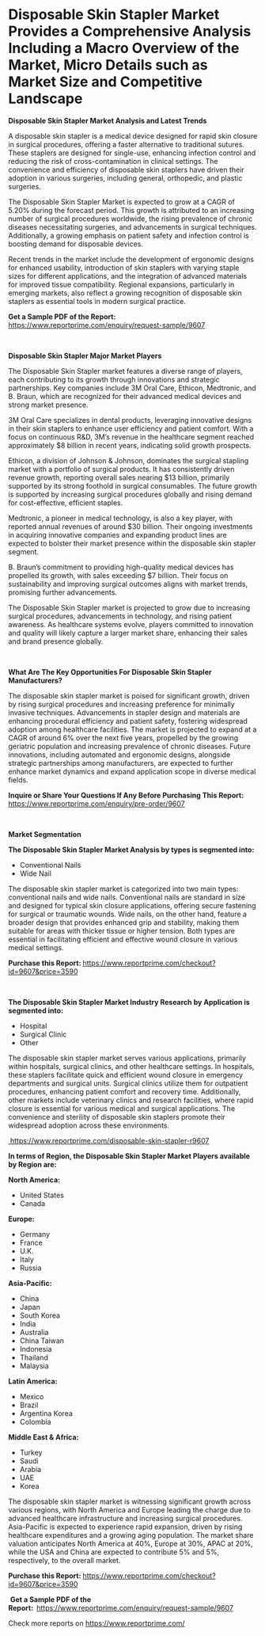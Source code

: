 <p><h1>Disposable Skin Stapler Market Provides a Comprehensive Analysis Including a Macro Overview of the Market, Micro Details such as Market Size and Competitive Landscape</h1></p><p><strong>Disposable Skin Stapler Market Analysis and Latest Trends</strong></p>
<p><p>A disposable skin stapler is a medical device designed for rapid skin closure in surgical procedures, offering a faster alternative to traditional sutures. These staplers are designed for single-use, enhancing infection control and reducing the risk of cross-contamination in clinical settings. The convenience and efficiency of disposable skin staplers have driven their adoption in various surgeries, including general, orthopedic, and plastic surgeries.</p><p>The Disposable Skin Stapler Market is expected to grow at a CAGR of 5.20% during the forecast period. This growth is attributed to an increasing number of surgical procedures worldwide, the rising prevalence of chronic diseases necessitating surgeries, and advancements in surgical techniques. Additionally, a growing emphasis on patient safety and infection control is boosting demand for disposable devices. </p><p>Recent trends in the market include the development of ergonomic designs for enhanced usability, introduction of skin staplers with varying staple sizes for different applications, and the integration of advanced materials for improved tissue compatibility. Regional expansions, particularly in emerging markets, also reflect a growing recognition of disposable skin staplers as essential tools in modern surgical practice.</p></p>
<p><strong>Get a Sample PDF of the Report:&nbsp;</strong> <a href="https://www.reportprime.com/enquiry/request-sample/9607?utm_campaign=3512&utm_medium=2&utm_source=Github&utm_content=ia&utm_term=20032025&utm_id=disposable-skin-stapler">https://www.reportprime.com/enquiry/request-sample/9607</a></p>
<p>&nbsp;</p>
<p><strong>Disposable Skin Stapler Major Market Players</strong></p>
<p><p>The Disposable Skin Stapler market features a diverse range of players, each contributing to its growth through innovations and strategic partnerships. Key companies include 3M Oral Care, Ethicon, Medtronic, and B. Braun, which are recognized for their advanced medical devices and strong market presence.</p><p>3M Oral Care specializes in dental products, leveraging innovative designs in their skin staplers to enhance user efficiency and patient comfort. With a focus on continuous R&D, 3M’s revenue in the healthcare segment reached approximately $8 billion in recent years, indicating solid growth prospects.</p><p>Ethicon, a division of Johnson & Johnson, dominates the surgical stapling market with a portfolio of surgical products. It has consistently driven revenue growth, reporting overall sales nearing $13 billion, primarily supported by its strong foothold in surgical consumables. The future growth is supported by increasing surgical procedures globally and rising demand for cost-effective, efficient staples.</p><p>Medtronic, a pioneer in medical technology, is also a key player, with reported annual revenues of around $30 billion. Their ongoing investments in acquiring innovative companies and expanding product lines are expected to bolster their market presence within the disposable skin stapler segment.</p><p>B. Braun’s commitment to providing high-quality medical devices has propelled its growth, with sales exceeding $7 billion. Their focus on sustainability and improving surgical outcomes aligns with market trends, promising further advancements.</p><p>The Disposable Skin Stapler market is projected to grow due to increasing surgical procedures, advancements in technology, and rising patient awareness. As healthcare systems evolve, players committed to innovation and quality will likely capture a larger market share, enhancing their sales and brand presence globally.</p></p>
<p>&nbsp;</p>
<p><strong>What Are The Key Opportunities For Disposable Skin Stapler Manufacturers?</strong></p>
<p><p>The disposable skin stapler market is poised for significant growth, driven by rising surgical procedures and increasing preference for minimally invasive techniques. Advancements in stapler design and materials are enhancing procedural efficiency and patient safety, fostering widespread adoption among healthcare facilities. The market is projected to expand at a CAGR of around 6% over the next five years, propelled by the growing geriatric population and increasing prevalence of chronic diseases. Future innovations, including automated and ergonomic designs, alongside strategic partnerships among manufacturers, are expected to further enhance market dynamics and expand application scope in diverse medical fields.</p></p>
<p><strong>Inquire or Share Your Questions If Any Before Purchasing This Report:</strong> <a href="https://www.reportprime.com/enquiry/pre-order/9607?utm_campaign=3512&utm_medium=2&utm_source=Github&utm_content=ia&utm_term=20032025&utm_id=disposable-skin-stapler">https://www.reportprime.com/enquiry/pre-order/9607</a></p>
<p>&nbsp;</p>
<p><strong>Market Segmentation</strong></p>
<p><strong>The Disposable Skin Stapler Market Analysis by types is segmented into:</strong></p>
<p><ul><li>Conventional Nails</li><li>Wide Nail</li></ul></p>
<p><p>The disposable skin stapler market is categorized into two main types: conventional nails and wide nails. Conventional nails are standard in size and designed for typical skin closure applications, offering secure fastening for surgical or traumatic wounds. Wide nails, on the other hand, feature a broader design that provides enhanced grip and stability, making them suitable for areas with thicker tissue or higher tension. Both types are essential in facilitating efficient and effective wound closure in various medical settings.</p></p>
<p><strong>Purchase this Report:&nbsp;</strong><a href="https://www.reportprime.com/checkout?id=9607&price=3590&utm_campaign=3512&utm_medium=2&utm_source=Github&utm_content=ia&utm_term=20032025&utm_id=disposable-skin-stapler">https://www.reportprime.com/checkout?id=9607&price=3590</a></p>
<p>&nbsp;</p>
<p><strong>The Disposable Skin Stapler Market Industry Research by Application is segmented into:</strong></p>
<p><ul><li>Hospital</li><li>Surgical Clinic</li><li>Other</li></ul></p>
<p><p>The disposable skin stapler market serves various applications, primarily within hospitals, surgical clinics, and other healthcare settings. In hospitals, these staplers facilitate quick and efficient wound closure in emergency departments and surgical units. Surgical clinics utilize them for outpatient procedures, enhancing patient comfort and recovery time. Additionally, other markets include veterinary clinics and research facilities, where rapid closure is essential for various medical and surgical applications. The convenience and sterility of disposable skin staplers promote their widespread adoption across these environments.</p></p>
<p><a href="https://www.reportprime.com/disposable-skin-stapler-r9607?utm_campaign=3512&utm_medium=2&utm_source=Github&utm_content=ia&utm_term=20032025&utm_id=disposable-skin-stapler">&nbsp;https://www.reportprime.com/disposable-skin-stapler-r9607</a></p>
<p><strong>In terms of Region, the Disposable Skin Stapler Market Players available by Region are:</strong></p>
<p>
    <p> <strong> North America: </strong>
        <ul>
            <li>United States</li>
            <li>Canada</li>
        </ul>
        </p> 
    <p> <strong> Europe: </strong>
        <ul>
            <li>Germany</li>
            <li>France</li>
            <li>U.K.</li>
            <li>Italy</li>
            <li>Russia</li>
        </ul>
        </p> 
    <p> <strong> Asia-Pacific: </strong>
        <ul>
            <li>China</li>
            <li>Japan</li>
            <li>South Korea</li>
            <li>India</li>
            <li>Australia</li>
            <li>China Taiwan</li>
            <li>Indonesia</li>
            <li>Thailand</li>
            <li>Malaysia</li>
        </ul>
        </p> 
    <p> <strong> Latin America: </strong>
        <ul>
            <li>Mexico</li>
            <li>Brazil</li>
            <li>Argentina Korea</li>
            <li>Colombia</li>
        </ul>
        </p> 
    <p> <strong> Middle East & Africa: </strong>
        <ul>
            <li>Turkey</li>
            <li>Saudi</li>
            <li>Arabia</li>
            <li>UAE</li>
            <li>Korea</li>
        </ul>
    </p>
    </p>
<p><p>The disposable skin stapler market is witnessing significant growth across various regions, with North America and Europe leading the charge due to advanced healthcare infrastructure and increasing surgical procedures. Asia-Pacific is expected to experience rapid expansion, driven by rising healthcare expenditures and a growing aging population. The market share valuation anticipates North America at 40%, Europe at 30%, APAC at 20%, while the USA and China are expected to contribute 5% and 5%, respectively, to the overall market.</p></p>
<p><strong>Purchase this Report: </strong><a href="https://www.reportprime.com/checkout?id=9607&price=3590&utm_campaign=3512&utm_medium=2&utm_source=Github&utm_content=ia&utm_term=20032025&utm_id=disposable-skin-stapler">https://www.reportprime.com/checkout?id=9607&price=3590</a></p>
<p>&nbsp;<strong>Get a Sample PDF of the Report:&nbsp;&nbsp;</strong><a href="https://www.reportprime.com/enquiry/request-sample/9607?utm_campaign=3512&utm_medium=2&utm_source=Github&utm_content=ia&utm_term=20032025&utm_id=disposable-skin-stapler">https://www.reportprime.com/enquiry/request-sample/9607</a></p>
<p><strong></strong></p>
<p>Check more reports on <a href="https://www.reportprime.com/?utm_campaign=3512&utm_medium=2&utm_source=Github&utm_content=ia&utm_term=20032025&utm_id=disposable-skin-stapler">https://www.reportprime.com/</a></p>